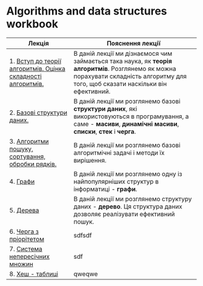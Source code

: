 # Algorithms and data structures workbook

|Лекція|Пояснення лекції|
|-|-|
|1. [Вступ до теорії алгоритмів. Оцінка складності алгоритмів.](01-intro,alg_complexity.html)|В даній лекції ми дізнаємося чим займається така наука, як **теорія алгоритмів**. Розглянемо як можна порахувати складність алгоритму для того, щоб сказати наскільки він ефективний.|
|2. [Базові структури даних.](02-basic_data_struct.html)|В даній лекції ми розглянемо базові **структури даних**, які використовуються в програмування, а саме - **масиви**, **динамічні масиви**, **списки**, **стек** і **черга**.|
|3. [Алгоритми пошуку, сортування, обробки рядків.](03-nosql.html)|В даній лекції ми розглянемо базові алгоритмічні задачі і методи їх вирішення.|
|4. [Графи](04-redis.html)|В даній лекції ми розглянемо одну із найпопулярніших структур в інформатиці - **графи**.|
|5. [Дерева](05-mongodb.html)|В даній лекції ми розглянемо структуру даних - **дерево**. Ця структура даних дозволяє реалізувати ефективний пошук.|
|6. [Черга з пріорітетом](06-cassandra.html)|sdfsdf|
|7. [Система непересічних множин](07-neo4j.html)|sdf|
|8. [Хеш - таблиці](07-neo4j.html)|qweqwe|

























   


